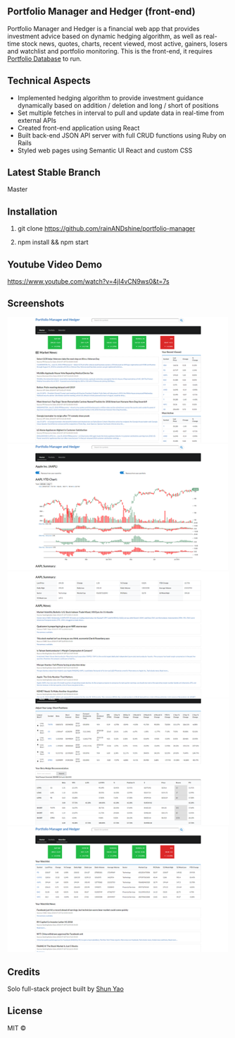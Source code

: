 ## Portfolio Manager and Hedger (front-end)
Portfolio Manager and Hedger is a financial web app that provides investment advice based on dynamic hedging algorithm, as well as real-time stock news, quotes, charts, recent viewed, most active, gainers, losers and watchlist and portfolio monitoring. This is the front-end, it requires [Portfolio Database](https://github.com/rainANDshine/portfolio-database) to run.

## Technical Aspects
+ Implemented hedging algorithm to provide investment guidance dynamically based on addition / deletion and long / short of positions
+ Set multiple fetches in interval to pull and update data in real-time from external APIs
+ Created front-end application using React
+ Built back-end JSON API server with full CRUD functions using Ruby on Rails
+ Styled web pages using Semantic UI React and custom CSS

## Latest Stable Branch
Master

## Installation
1. git clone https://github.com/rainANDshine/portfolio-manager

2. npm install && npm start

## Youtube Video Demo
https://www.youtube.com/watch?v=4jI4vCN9ws0&t=7s

## Screenshots
<img src="1.png" alt="1">
<img src="2.png" alt="2">
<img src="3.png" alt="3">
<img src="4.png" alt="4">
<img src="5.png" alt="5">

## Credits
Solo full-stack project built by [Shun Yao](https://github.com/rainANDshine)

## License
MIT ©
